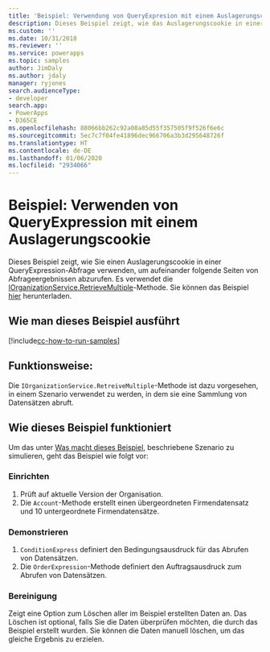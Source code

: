 ```yaml
---
title: 'Beispiel: Verwendung von QueryExpresion mit einem Auslagerungscookie (Common Data Service) | Microsoft-Dokumentation'
description: Dieses Beispiel zeigt, wie das Auslagerungscookie in einer QueryExpresion verwendet wird
ms.custom: ''
ms.date: 10/31/2018
ms.reviewer: ''
ms.service: powerapps
ms.topic: samples
author: JimDaly
ms.author: jdaly
manager: ryjones
search.audienceType:
- developer
search.app:
- PowerApps
- D365CE
ms.openlocfilehash: 88066bb262c92a08a85d55f357505f9f526f6e6c
ms.sourcegitcommit: 5ec7c7f04fe41896dec966706a3b3d295648726f
ms.translationtype: HT
ms.contentlocale: de-DE
ms.lasthandoff: 01/06/2020
ms.locfileid: "2934066"
---
```

# <a name="sample-use-queryexpression-with-a-paging-cookie"></a>Beispiel: Verwenden von QueryExpression mit einem Auslagerungscookie

<!-- https://docs.microsoft.com/dynamics365/customer-engagement/developer/org-service/sample-use-queryexpression-with-a-paging-cookie -->

Dieses Beispiel zeigt, wie Sie einen Auslagerungscookie in einer QueryExpression-Abfrage verwenden, um aufeinander folgende Seiten von Abfrageergebnissen abzurufen. Es verwendet die [IOrganizationService.RetrieveMultiple](https://docs.microsoft.com/dotnet/api/microsoft.xrm.sdk.iorganizationservice.retrievemultiple?view=dynamics-general-ce-9)-Methode. Sie können das Beispiel [hier](https://github.com/Microsoft/PowerApps-Samples/tree/master/cds/orgsvc/C%23/UseQueryExpressionwithPaging) herunterladen.

## <a name="how-to-run-this-sample"></a>Wie man dieses Beispiel ausführt

[!include[cc-how-to-run-samples](../../includes/cc-how-to-run-samples.md)]

## <a name="what-this-sample-does"></a>Funktionsweise:

Die `IOrganizationService.RetreiveMultiple`-Methode ist dazu vorgesehen, in einem Szenario verwendet zu werden, in dem sie eine Sammlung von Datensätzen abruft.
## <a name="how-this-sample-works"></a>Wie dieses Beispiel funktioniert

Um das unter [Was macht dieses Beispiel](#what-this-sample-does), beschriebene Szenario zu simulieren, geht das Beispiel wie folgt vor:

### <a name="setup"></a>Einrichten

1. Prüft auf aktuelle Version der Organisation.
1. Die `Account`-Methode erstellt einen übergeordneten Firmendatensatz und 10 untergeordnete Firmendatensätze.

### <a name="demonstrate"></a>Demonstrieren

1. `ConditionExpress` definiert den Bedingungsausdruck für das Abrufen von Datensätzen.
1. Die `OrderExpression`-Methode definiert den Auftragsausdruck zum Abrufen von Datensätzen.

### <a name="clean-up"></a>Bereinigung

Zeigt eine Option zum Löschen aller im Beispiel erstellten Daten an. Das Löschen ist optional, falls Sie die Daten überprüfen möchten, die durch das Beispiel erstellt wurden. Sie können die Daten manuell löschen, um das gleiche Ergebnis zu erzielen.
